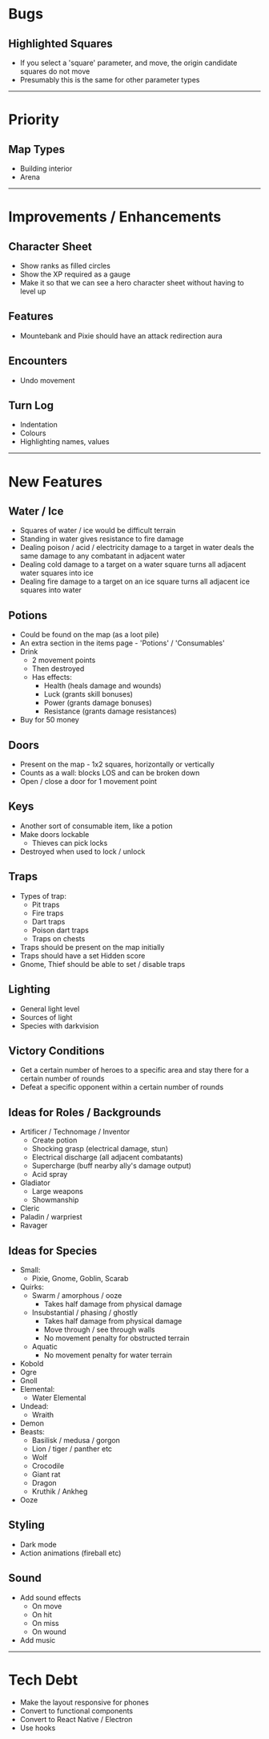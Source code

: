 # Bugs

## Highlighted Squares
* If you select a 'square' parameter, and move, the origin candidate squares do not move
* Presumably this is the same for other parameter types

-----------------------------------------------------------------------------------------

# Priority

## Map Types
* Building interior
* Arena

-----------------------------------------------------------------------------------------

# Improvements / Enhancements

## Character Sheet
* Show ranks as filled circles
* Show the XP required as a gauge
* Make it so that we can see a hero character sheet without having to level up

## Features
* Mountebank and Pixie should have an attack redirection aura

## Encounters
* Undo movement

## Turn Log
* Indentation
* Colours
* Highlighting names, values

-----------------------------------------------------------------------------------------

# New Features

## Water / Ice
* Squares of water / ice would be difficult terrain
* Standing in water gives resistance to fire damage
* Dealing poison / acid / electricity damage to a target in water deals the same damage to any combatant in adjacent water
* Dealing cold damage to a target on a water square turns all adjacent water squares into ice
* Dealing fire damage to a target on an ice square turns all adjacent ice squares into water

## Potions
* Could be found on the map (as a loot pile)
* An extra section in the items page - 'Potions' / 'Consumables'
* Drink
  * 2 movement points
  * Then destroyed
  * Has effects:
    * Health (heals damage and wounds)
    * Luck (grants skill bonuses)
    * Power (grants damage bonuses)
    * Resistance (grants damage resistances)
* Buy for 50 money

## Doors
* Present on the map - 1x2 squares, horizontally or vertically
* Counts as a wall: blocks LOS and can be broken down
* Open / close a door for 1 movement point

## Keys
* Another sort of consumable item, like a potion
* Make doors lockable
  * Thieves can pick locks
* Destroyed when used to lock / unlock

## Traps
* Types of trap:
  * Pit traps
  * Fire traps
  * Dart traps
  * Poison dart traps
  * Traps on chests
* Traps should be present on the map initially
* Traps should have a set Hidden score
* Gnome, Thief should be able to set / disable traps

## Lighting
* General light level
* Sources of light
* Species with darkvision

## Victory Conditions
* Get a certain number of heroes to a specific area and stay there for a certain number of rounds
* Defeat a specific opponent within a certain number of rounds

## Ideas for Roles / Backgrounds
* Artificer / Technomage / Inventor
  * Create potion
  * Shocking grasp (electrical damage, stun)
  * Electrical discharge (all adjacent combatants)
  * Supercharge (buff nearby ally's damage output)
  * Acid spray
* Gladiator 
  * Large weapons
  * Showmanship
* Cleric
* Paladin / warpriest
* Ravager

## Ideas for Species
* Small:
  * Pixie, Gnome, Goblin, Scarab
* Quirks:
  * Swarm / amorphous / ooze
    * Takes half damage from physical damage
  * Insubstantial / phasing / ghostly
    * Takes half damage from physical damage
    * Move through / see through walls
    * No movement penalty for obstructed terrain
  * Aquatic
    * No movement penalty for water terrain
* Kobold
* Ogre
* Gnoll
* Elemental:
  * Water Elemental
* Undead:
  * Wraith
* Demon
* Beasts:
  * Basilisk / medusa / gorgon
  * Lion / tiger / panther etc
  * Wolf
  * Crocodile
  * Giant rat
  * Dragon
  * Kruthik / Ankheg
* Ooze

## Styling
* Dark mode
* Action animations (fireball etc)

## Sound
* Add sound effects
  * On move
  * On hit
  * On miss
  * On wound
* Add music

-----------------------------------------------------------------------------------------

# Tech Debt

* Make the layout responsive for phones
* Convert to functional components
* Convert to React Native / Electron
* Use hooks
